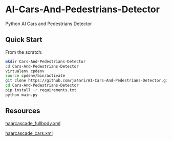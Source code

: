 # AI-Cars-And-Pedestrians-Detector
Python AI Cars and Pedestrians Detector

## Quick Start
From the scratch:
```bash
mkdir Cars-And-Pedestrians-Detector
cd Cars-And-Pedestrians-Detector
virtualenv cpdenv
source cpdenv/bin/activate
git clone https://github.com/ja4ari/AI-Cars-And-Pedestrians-Detector.git
cd Cars-And-Pedestrians-Detector
pip install -r requirements.txt
python main.py
```

## Resources
[haarcascade_fullbody.xml](https://github.com/opencv/opencv/tree/4.x/data/haarcascades)

[haarcascade_cars.xml](https://github.com/andrewssobral/vehicle_detection_haarcascades)